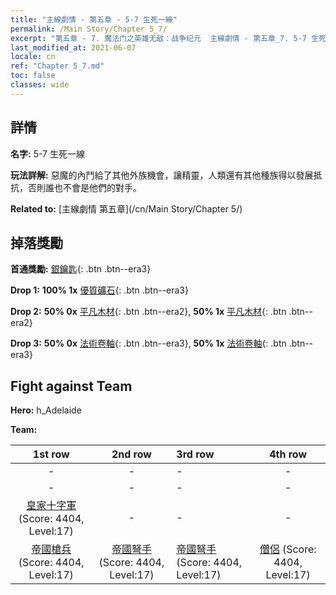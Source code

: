 ```yaml
---
title: "主線劇情 - 第五章 - 5-7 生死一線"
permalink: /Main Story/Chapter 5_7/
excerpt: "第五章 - 7. 魔法门之英雄无敌：战争纪元  主線劇情 - 第五章_7. 5-7 生死一線"
last_modified_at: 2021-06-07
locale: cn
ref: "Chapter 5_7.md"
toc: false
classes: wide
---
```


## 詳情

 **名字:** 5-7 生死一線

 **玩法詳解:** 惡魔的內鬥給了其他外族機會，讓精靈，人類還有其他種族得以發展抵抗，否則誰也不會是他們的對手。

 **Related to:** [主線劇情 第五章](/cn/Main Story/Chapter 5/)

## 掉落獎勵

 **首通獎勵:** [銀鑰匙](/cn/Items/con_693/){: .btn .btn--era3}

 **Drop 1:** **100% 1x** [優質礦石](/cn/Items/mat_12/){: .btn .btn--era3}

 **Drop 2:** **50% 0x** [平凡木材](/cn/Items/mat_7/){: .btn .btn--era2}, **50% 1x** [平凡木材](/cn/Items/mat_7/){: .btn .btn--era2}

 **Drop 3:** **50% 0x** [法術卷軸](/cn/Items/con_694/){: .btn .btn--era3}, **50% 1x** [法術卷軸](/cn/Items/con_694/){: .btn .btn--era3}


## Fight against Team
 **Hero:** h_Adelaide

 **Team:**


  | 1st row | 2nd row | 3rd row | 4th row |
  |:----:|:----:|:----|:----:|
  | - | - | - | - |
  | - | - | - | - |
  | [皇家十字軍](/cn/units/Swordsman/) (Score: 4404, Level:17)  | - | - | - |
  | [帝國槍兵](/cn/units/Pikeman/) (Score: 4404, Level:17)  | [帝國弩手](/cn/units/Marksman/) (Score: 4404, Level:17)  | [帝國弩手](/cn/units/Marksman/) (Score: 4404, Level:17)  | [僧侶](/cn/units/Monk/) (Score: 4404, Level:17)  |


